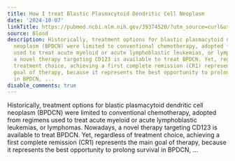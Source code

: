 ```yaml
---
title: How I treat Blastic Plasmacytoid Dendritic Cell Neoplasm
date: '2024-10-07'
linkTitle: https://pubmed.ncbi.nlm.nih.gov/39374520/?utm_source=curl&utm_medium=rss&utm_campaign=journals&utm_content=7603509&fc=None&ff=20241008201236&v=2.18.0.post9+e462414
source: Blood
description: Historically, treatment options for blastic plasmacytoid dendritic cell
  neoplasm (BPDCN) were limited to conventional chemotherapy, adopted from regimens
  used to treat acute myeloid or acute lymphoblastic leukemias, or lymphomas. Nowadays,
  a novel therapy targeting CD123 is available to treat BPDCN. Yet, regardless of
  treatment choice, achieving a first complete remission (CR1) represents the main
  goal of therapy, because it represents the best opportunity to prolong survival
  in BPDCN, ...
disable_comments: true
---
```

Historically, treatment options for blastic plasmacytoid dendritic cell neoplasm (BPDCN) were limited to conventional chemotherapy, adopted from regimens used to treat acute myeloid or acute lymphoblastic leukemias, or lymphomas. Nowadays, a novel therapy targeting CD123 is available to treat BPDCN. Yet, regardless of treatment choice, achieving a first complete remission (CR1) represents the main goal of therapy, because it represents the best opportunity to prolong survival in BPDCN, ...